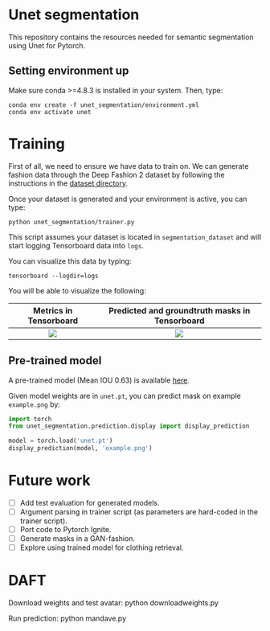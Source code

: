 # Unet segmentation

This repository contains the resources needed for semantic segmentation
using Unet for Pytorch.

## Setting environment up

Make sure conda >=4.8.3 is installed in your system. Then, type:

```shell script
conda env create -f unet_segmentation/environment.yml
conda env activate unet
```

# Training

First of all, we need to ensure we have data to train on. We can generate
fashion data through the Deep Fashion 2 dataset by following the instructions
in the [dataset directory](dataset).

Once your dataset is generated and your environment is active, you can type:

```shell script
python unet_segmentation/trainer.py
``` 

This script assumes your dataset is located in `segmentation_dataset` and will
start logging Tensorboard data into `logs`.

You can visualize this data by typing:

```shell script
tensorboard --logdir=logs
```

You will be able to visualize the following:

Metrics in Tensorboard     |  Predicted and groundtruth masks in Tensorboard
:-------------------------:|:-------------------------:
![](images/scalars.png)  |  ![](images/masks.png)

## Pre-trained model

A  pre-trained model (Mean IOU 0.63) is available [here](https://drive.google.com/file/d/1sC_puW3pc6P75KTi2hJxgjgUiZo3zl1Q/view?usp=sharing).

Given model weights are in `unet.pt`, you can predict mask on example `example.png` by:

```python
import torch
from unet_segmentation.prediction.display import display_prediction

model = torch.load('unet.pt')
display_prediction(model, 'example.png')
``` 

# Future work

- [ ] Add test evaluation for generated models.
- [ ] Argument parsing in trainer script (as parameters are hard-coded in the trainer script).
- [ ] Port code to Pytorch Ignite.
- [ ] Generate masks in a GAN-fashion. 
- [ ] Explore using trained model for clothing retrieval.

# DAFT
Download weights and test avatar: 
python downloadweights.py

Run prediction: 
python mandave.py <imageurl>

